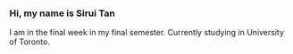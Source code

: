 ### Hi, my name is Sirui Tan

I am in the final week in my final semester.
Currently studying in University of Toronto.
